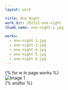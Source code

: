```yaml
---
layout: work

title: One Night
work_dir: 202312-one-night
thumb_name: one-night-1.jpg

works:
  - one-night-1.jpg
  - one-night-2.jpg
  - one-night-4.jpg
  - one-night-5.jpg
  - one-night-6.jpg
---
```


<div class="grid row">
    {% for w in page.works %}
    <div class="col-6 col-md-6">
        <img src="{{ site.personal_work_dir }}/{{ page.work_dir }}/{{ w }}" data-fancybox="gallery" class="img-fluid" alt="Image 1">
    </div>
    {% endfor %}
<div>
